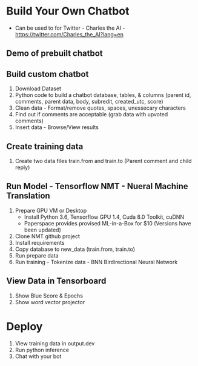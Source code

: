 # Build Your Own Chatbot
   - Can be used to for Twitter - Charles the AI - https://twitter.com/Charles_the_AI?lang=en

## Demo of prebuilt chatbot

## Build custom chatbot
  1. Download Dataset
  2. Python code to build a chatbot database, tables, & columns (parent id, comments, parent data, body, subredit, created_utc, score)
  3. Clean data - Format/remove quotes, spaces, unessecary characters
  4. Find out if comments are acceptable (grab data with upvoted comments)
  5. Insert data - Browse/View results
  
## Create training data
  1. Create two data files train.from and train.to (Parent comment and child reply)

## Run Model - Tensorflow NMT - Nueral Machine Translation
  1. Prepare GPU VM or Desktop 
     - Install Python 3.6, Tensorflow GPU 1.4, Cuda 8.0 Toolkit, cuDNN
     - Paperspace provides provised ML-in-a-Box for $10 (Versions have been updated)
  2. Clone NMT github project
  3. Install requirements
  4. Copy database to new_data (train.from, train.to)
  5. Run prepare data
  7. Run training - Tokenize data - BNN Birdirectional Neural Network
  
## View Data in Tensorboard
  1. Show Blue Score & Epochs
  2. Show word vector projector
  
# Deploy 
  1. View training data in output.dev
  2. Run python inference
  3. Chat with your bot
  
  
  
  

  

